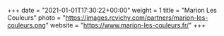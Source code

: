+++
date = "2021-01-01T17:30:22+00:00"
weight = 1
title = "Marion Les Couleurs"
photo = "https://images.rcvichy.com/partners/marion-les-couleurs.png"
website = "https://www.marion-les-couleurs.fr/"
+++
